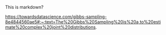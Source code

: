 This is markdown?

https://towardsdatascience.com/gibbs-sampling-8e4844560ae5#:~:text=The%20Gibbs%20Sampling%20is%20a,to%20estimate%20complex%20joint%20distributions.
